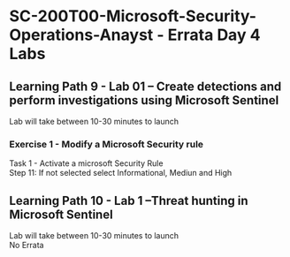 # SC-200T00-Microsoft-Security-Operations-Anayst - Errata Day 4 Labs

## Learning Path 9 - Lab 01 – Create detections and perform investigations using Microsoft Sentinel

Lab will take between 10-30 minutes to launch<br>

### Exercise 1 - Modify a Microsoft Security rule

Task 1 - Activate a microsoft Security Rule <br>
Step 11:  If not selected select Informational, Mediun and High <br>

## Learning Path 10 - Lab 1 –Threat hunting in Microsoft Sentinel

Lab will take between 10-30 minutes to launch<br>
No Errata
